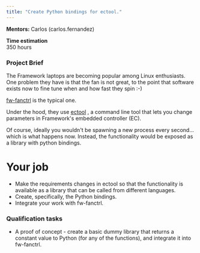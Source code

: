 ```yaml
---
title: "Create Python bindings for ectool."
---
```


**Mentors:**
Carlos (carlos.fernandez)

**Time estimation**  
350 hours

### Project Brief
The Framework laptops are becoming popular among Linux enthusiasts. One problem they have is that the fan is not great, to the point that software exists now to fine tune when and how fast they spin :-)

[fw-fanctrl](https://github.com/TamtamHero/fw-fanctrl/tree/main?tab=readme-ov-file#installation) is the typical one.

Under the hood, they use [ectool](https://gitlab.howett.net/DHowett/ectool) , a command line tool that lets you change parameters in Framework's embedded controller (EC). 

Of course, ideally you wouldn't be spawning a new process every second... which is what happens now. Instead, the functionality would be exposed as a library with python bindings.

# Your job

- Make the requirements changes in ectool so that the functionality is available as a library that can be called from different languages.
- Create, specifically, the Python bindings.
- Integrate your work with fw-fanctrl.
  
### Qualification tasks

- A proof of concept - create a basic dummy library that returns a constant value to Python (for any of the functions), and integrate it into fw-fanctrl.
